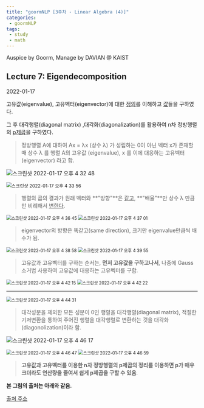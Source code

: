 ```yaml
---
title: "goormNLP [3주차 - Linear Algebra (4)]"  
categories:
 - goormNLP
tags:
 - study
 - math
---
```


Auspice by Goorm, Manage by DAVIAN @ KAIST

## Lecture 7: Eigendecomposition

2022-01-17

고유값(eigenvalue), 고유벡터(eigenvector)에 대한 <u>정의</u>를 이해하고 <u>값</u>들을 구하였다.

그 후 대각행렬(diagonal matrix) ,대각화(diagonalization)를 활용하여 n차 정방행렬의 <u>p제곱</u>을 구하였다.



> 정방행렬 A에 대하여 Ax = λx (상수 λ) 가 성립하는 0이 아닌 벡터 x가 존재할 때 
> 상수 λ 를 행렬 A의 고유값 (eigenvalue), x 를 이에 대응하는 고유벡터 (eigenvector) 라고 함. 

 

![스크린샷 2022-01-17 오후 4 32 48](https://user-images.githubusercontent.com/67947808/149726517-25f8e133-f092-4c4a-88b4-566223f62550.png)

<img src="https://user-images.githubusercontent.com/67947808/149726646-9536a72f-7083-48a1-a14e-b672435f6aa2.png" alt="스크린샷 2022-01-17 오후 4 33 56" style="zoom:85%;" />



> 행렬의 곱의 결과가 원래 벡터와 **"방향"**은 <u>같고</u>, **"배율"**만 상수 λ 만큼만 비례해서 <u>변한다</u>.



<img src="https://user-images.githubusercontent.com/67947808/149727000-43b20905-7c1e-457e-aba0-1ad5aece8ac6.png" alt="스크린샷 2022-01-17 오후 4 36 45" style="zoom:80%;" />

<img src="https://user-images.githubusercontent.com/67947808/149727034-26906718-5976-475a-88c4-45c51ffb15a6.png" alt="스크린샷 2022-01-17 오후 4 37 01" style="zoom:80%;" />



>eigenvector의 방향은 똑같고(same direction), 크기만 eigenvalue만큼씩 배수가 됨.



<img src="https://user-images.githubusercontent.com/67947808/149727266-f8a7b2a8-2258-4f5b-af09-cb22033c7c1b.png" alt="스크린샷 2022-01-17 오후 4 38 58" style="zoom:80%;" />

<img src="https://user-images.githubusercontent.com/67947808/149727382-7c88c62e-3b87-4ad8-ab12-a85539bfc89a.png" alt="스크린샷 2022-01-17 오후 4 39 55" style="zoom:80%;" />



> 고유값과 고유벡터를 구하는 순서는, **먼저 고유값을 구하고나서**, 나중에 Gauss 소거법 사용하여 고유값에 대응하는 고유벡터를 구함.



<img src="https://user-images.githubusercontent.com/67947808/149727691-e03462e3-3025-4faf-b416-c16ac7e30e91.png" alt="스크린샷 2022-01-17 오후 4 42 15" style="zoom:80%;" />

<img src="https://user-images.githubusercontent.com/67947808/149727710-fa7fbac0-94dc-43f3-b90b-50467afe0359.png" alt="스크린샷 2022-01-17 오후 4 42 22" style="zoom:80%;" />

---

<img src="https://user-images.githubusercontent.com/67947808/149728001-04c1ded9-7189-4e12-9dfc-3fbf15177fd6.png" alt="스크린샷 2022-01-17 오후 4 44 31" style="zoom:80%;" />



> 대각성분을 제외한 모든 성분이 0인 행렬을 대각행렬(diagonal matrix), 적절한 기저변환을 통하여 주어진 행렬을 대각행렬로 변환하는 것을 대각화(diagonolization)이라 함.



![스크린샷 2022-01-17 오후 4 46 17](https://user-images.githubusercontent.com/67947808/149728224-6ea7600c-b6f5-4378-b748-63fe41491d6d.png)

<img src="https://user-images.githubusercontent.com/67947808/149728290-9c6d48f0-cb73-4fea-af30-80ce9e8d5b95.png" alt="스크린샷 2022-01-17 오후 4 46 47" style="zoom:80%;" />

<img src="https://user-images.githubusercontent.com/67947808/149728322-120eac70-9b9d-42b4-9322-dbd78b6968b5.png" alt="스크린샷 2022-01-17 오후 4 46 59" style="zoom:80%;" />



> **고유값과 고유벡터를 이용한 n차 정방행렬의 p제곱의 정리를 이용하면 p가 매우 크더라도 연산량을 줄여서 쉽게 p제곱을 구할 수 있음**.



**본 그림의 출처는 아래와 같음.**

[출처 주소](https://rfriend.tistory.com/)